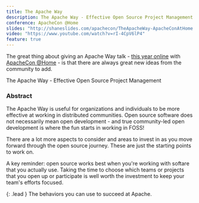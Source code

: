 ```yaml
---
title: The Apache Way
description: The Apache Way - Effective Open Source Project Management
conference: ApacheCon @Home
slides: "http://shaneslides.com/apachecon/TheApacheWay-ApacheConAtHome.html"
video: "https://www.youtube.com/watch?v=rI-4CpV6lP4"
feature: true
---
```


The great thing about giving an Apache Way talk - [this year online](https://app.hopin.to/events/apachecon-home/reception) with [ApacheCon @Home](https://apachecon.com/acah2020/) - is that there are always great new ideas from the community to add.

<div class="lead bg-info well">
The Apache Way - Effective Open Source Project Management
</div>

### Abstract

The Apache Way is useful for organizations and individuals to be more 
effective at working in distributed communities.  Open source software does not 
necessarily mean open development - and true community-led open development 
is where the fun starts in working in FOSS!

There are a lot more aspects to consider and areas to invest in as 
you move forward through the open source journey.  These are just the 
starting points to work on.

A key reminder: open source works best when you're working with softare 
that you actually use.  Taking the time to choose which teams or 
projects that you open up or participate is well worth the investment to
keep your team's efforts focused.

{: .lead }
The behaviors you can use to succeed at Apache.
